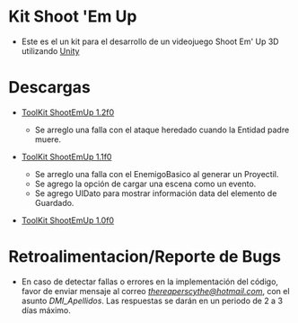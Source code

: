 # Kit Shoot 'Em Up

- Este es el un kit para el desarrollo de un videojuego Shoot Em' Up 3D utilizando [Unity](https://unity.com/es)

# Descargas

- [ToolKit ShootEmUp 1.2f0](https://raw.githubusercontent.com/TheReaperScythe/Kit_ShootEmUp/master/Versiones/ToolKit_ShootEmUp_1_2f0.unitypackage)

  * Se arreglo una falla con el ataque heredado cuando la Entidad padre muere.

- [ToolKit ShootEmUp 1.1f0](https://raw.githubusercontent.com/TheReaperScythe/Kit_ShootEmUp/master/Versiones/ToolKit_ShootEmUp_1_1f0.unitypackage)

  * Se arreglo una falla con el EnemigoBasico al generar un Proyectil.
  * Se agrego la opción de cargar una escena como un evento.
  * Se agrego UIDato para mostrar información data del elemento de Guardado.

- [ToolKit ShootEmUp 1.0f0](https://raw.githubusercontent.com/TheReaperScythe/Kit_ShootEmUp/master/Versiones/ToolKit_ShootEmUp_1_0f0.unitypackage)

# Retroalimentacion/Reporte de Bugs

- En caso de detectar fallas o errores en la implementación del código, favor de enviar mensaje al correo *thereaperscythe@hotmail.com*, con el asunto *DMI_Apellidos*. Las respuestas se darán en un periodo de 2 a 3 días máximo.
